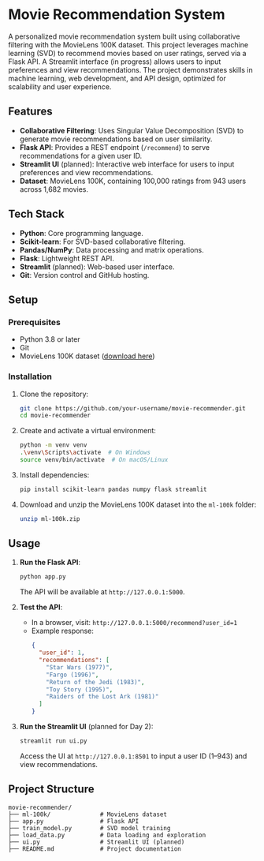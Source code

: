 # Movie Recommendation System

A personalized movie recommendation system built using collaborative filtering with the MovieLens 100K dataset. This project leverages machine learning (SVD) to recommend movies based on user ratings, served via a Flask API. A Streamlit interface (in progress) allows users to input preferences and view recommendations. The project demonstrates skills in machine learning, web development, and API design, optimized for scalability and user experience.

## Features
- **Collaborative Filtering**: Uses Singular Value Decomposition (SVD) to generate movie recommendations based on user similarity.
- **Flask API**: Provides a REST endpoint (`/recommend`) to serve recommendations for a given user ID.
- **Streamlit UI** (planned): Interactive web interface for users to input preferences and view recommendations.
- **Dataset**: MovieLens 100K, containing 100,000 ratings from 943 users across 1,682 movies.

## Tech Stack
- **Python**: Core programming language.
- **Scikit-learn**: For SVD-based collaborative filtering.
- **Pandas/NumPy**: Data processing and matrix operations.
- **Flask**: Lightweight REST API.
- **Streamlit** (planned): Web-based user interface.
- **Git**: Version control and GitHub hosting.

## Setup
### Prerequisites
- Python 3.8 or later
- Git
- MovieLens 100K dataset ([download here](https://grouplens.org/datasets/movielens/))

### Installation
1. Clone the repository:
   ```bash
   git clone https://github.com/your-username/movie-recommender.git
   cd movie-recommender
   ```
2. Create and activate a virtual environment:
   ```bash
   python -m venv venv
   .\venv\Scripts\activate  # On Windows
   source venv/bin/activate  # On macOS/Linux
   ```
3. Install dependencies:
   ```bash
   pip install scikit-learn pandas numpy flask streamlit
   ```
4. Download and unzip the MovieLens 100K dataset into the `ml-100k` folder:
   ```bash
   unzip ml-100k.zip
   ```

## Usage
1. **Run the Flask API**:
   ```bash
   python app.py
   ```
   The API will be available at `http://127.0.0.1:5000`.

2. **Test the API**:
   - In a browser, visit: `http://127.0.0.1:5000/recommend?user_id=1`
   - Example response:
     ```json
     {
       "user_id": 1,
       "recommendations": [
         "Star Wars (1977)",
         "Fargo (1996)",
         "Return of the Jedi (1983)",
         "Toy Story (1995)",
         "Raiders of the Lost Ark (1981)"
       ]
     }
     ```

3. **Run the Streamlit UI** (planned for Day 2):
   ```bash
   streamlit run ui.py
   ```
   Access the UI at `http://127.0.0.1:8501` to input a user ID (1–943) and view recommendations.

## Project Structure
```
movie-recommender/
├── ml-100k/              # MovieLens dataset
├── app.py                # Flask API
├── train_model.py        # SVD model training
├── load_data.py          # Data loading and exploration
├── ui.py                 # Streamlit UI (planned)
├── README.md             # Project documentation
```

